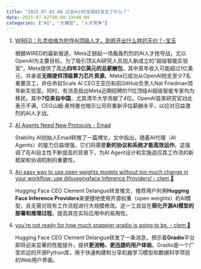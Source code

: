 ```yaml
---
title: "2025.07.02.08 过去4小时全球AI发生了什么？"
date: 2025-07-02T08:00:19+08:00
categories: ["AI", "大模型", "人才竞争"]
---
```


1.  [WIRED：扎克伯格为抢夺AI顶级人才，到底开出什么样的天价？-宝玉](https://x.com/dotey/status/1940161249440121230)

    根据WIRED的最新报道，Meta正掀起一场轰轰烈烈的AI人才抢夺战，尤以OpenAI为主要目标。为了吸引顶尖AI研究人员加入新成立的“超级智能实验室”，Meta提供了高达**四年3亿美元的总薪酬包**，其中首年收入可能超过1亿美元，并承诺**无限提供顶级算力芯片资源**。Meta已成功从OpenAI挖走至少7名重要员工，并任命前Scale AI CEO王亚历和前GitHub负责人Nat Friedman领导新实验室。同时，有消息指出Meta近期招聘的11位顶级AI超级智能专家均为移民，其中**7位来自中国**，尤其清华大学贡献了4位。OpenAI首席研究官对此表示不满，CEO山姆·奥特曼也暗示公司将重新评估薪酬水平，以应对日益激烈的AI人才战。

2.  [AI Agents Need New Protocols - Emad](https://x.com/EMostaque/status/1940155307503571161)

    Stability AI创始人Emad转推了一篇博文，文中指出，随着AI代理（AI Agents）的能力日益增强，它们将需要**新的协议和系统才能高效运作**。这强调了在AI自主性不断提高的背景下，为AI Agent设计和实施适应其工作流的新框架和协调机制的重要性。

3.  [An easy way to use open weights models without too much change in your workflow: use @huggingface Inference Providers! - clem 🤗](https://x.com/ClementDelangue/status/1940155111432757262)

    Hugging Face CEO Clement Delangue转发推文，推荐用户利用**Hugging Face Inference Providers**来便捷地使用开源权重（open weights）的AI模型，且无需对现有工作流程进行大规模修改。这一工具旨在**简化开源AI模型的部署和推理过程**，提高其在实际应用中的易用性。

4.  [you're not ready for how much snappier gradio is going to be. - clem 🤗](https://x.com/ClementDelangue/status/1940144948529307906)

    Hugging Face CEO Clement Delangue转发了一条消息，预示着**Gradio**平台即将迎来显著的性能提升，提供**更流畅、更迅捷的用户体验**。Gradio是一个广受欢迎的开源Python库，用于快速构建和分享机器学习模型和数据科学项目的Web用户界面。